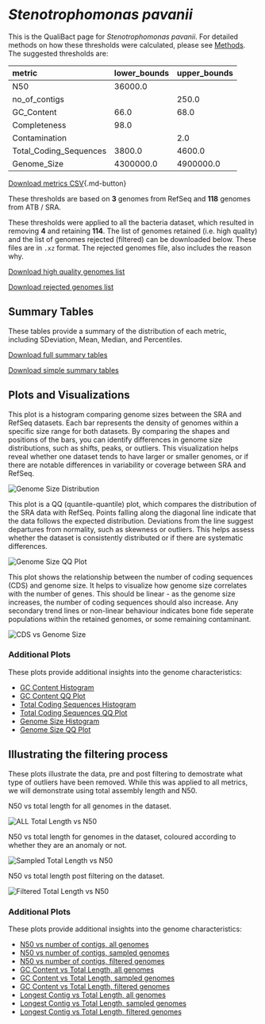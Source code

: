 # *Stenotrophomonas pavanii*

This is the QualiBact page for *Stenotrophomonas pavanii*. For detailed methods on how these thresholds were calculated, please see [Methods](../../methods.md).
The suggested thresholds are: 

| metric                 | lower_bounds   | upper_bounds   |
|:-----------------------|:---------------|:---------------|
| N50                    | 36000.0        |                |
| no_of_contigs          |                | 250.0          |
| GC_Content             | 66.0           | 68.0           |
| Completeness           | 98.0           |                |
| Contamination          |                | 2.0            |
| Total_Coding_Sequences | 3800.0         | 4600.0         |
| Genome_Size            | 4300000.0      | 4900000.0      |

[Download metrics CSV](Stenotrophomonas_pavanii_metrics.csv){.md-button}


These thresholds are based on **3** genomes from RefSeq and **118** genomes from ATB / SRA.

These thresholds were applied to all the bacteria dataset, which resulted in removing **4** and retaining **114**.
The list of genomes retained (i.e. high quality) and the list of genomes rejected (filtered) can be downloaded below. These files are in `.xz` format. The rejected genomes file, also includes the reason why.

[Download high quality genomes list](Stenotrophomonas_pavanii_high_quality_genomes.csv.xz)


[Download rejected genomes list](Stenotrophomonas_pavanii_filtered_out_genomes.csv.xz)



## Summary Tables
These tables provide a summary of the distribution of each metric, including SDeviation, Mean, Median, and Percentiles.

[Download full summary tables](summary.csv)

[Download simple summary tables](selected_summary.csv)

## Plots and Visualizations

This plot is a histogram comparing genome sizes between the SRA and RefSeq datasets. Each bar represents the density of genomes within a specific size range for both datasets. By comparing the shapes and positions of the bars, you can identify differences in genome size distributions, such as shifts, peaks, or outliers. This visualization helps reveal whether one dataset tends to have larger or smaller genomes, or if there are notable differences in variability or coverage between SRA and RefSeq.

![Genome Size Distribution](Genome_Size_refseq_histogram_kde.png)

This plot is a QQ (quantile-quantile) plot, which compares the distribution of the SRA data with RefSeq. Points falling along the diagonal line indicate that the data follows the expected distribution. Deviations from the line suggest departures from normality, such as skewness or outliers. This helps assess whether the dataset is consistently distributed or if there are systematic differences.

![Genome Size QQ Plot](Genome_Size_refseq_qqplot.png)

This plot shows the relationship between the number of coding sequences (CDS) and genome size. It helps to visualize how genome size correlates with the number of genes. This should be linear - as the genome size increases, the number of coding sequences should also increase. Any secondary trend lines or non-linear behaviour indicates bone fide seperate populations within the retained genomes, or some remaining contaminant. 

![CDS vs Genome Size](Stenotrophomonas_pavanii_CDS_vs_Genome_Size.png)

### Additional Plots

These plots provide additional insights into the genome characteristics:

- [GC Content Histogram](GC_Content_refseq_histogram_kde.png)
- [GC Content QQ Plot](GC_Content_refseq_qqplot.png)
- [Total Coding Sequences Histogram](Total_Coding_Sequences_refseq_histogram_kde.png)
- [Total Coding Sequences QQ Plot](Total_Coding_Sequences_refseq_qqplot.png)
- [Genome Size Histogram](Genome_Size_refseq_histogram_kde.png)
- [Genome Size QQ Plot](Genome_Size_refseq_qqplot.png)
## Illustrating the filtering process
These plots illustrate the data, pre and post filtering to demostrate what type of outliers have been removed. While this was applied to all metrics, we will demonstrate using total assembly length and N50.

N50 vs total length for all genomes in the dataset.

![ALL Total Length vs N50](Stenotrophomonas_pavanii_all_total_length_N50.png)

N50 vs total length for genomes in the dataset, coloured according to whether they are an anomaly or not.

![Sampled Total Length vs N50](Stenotrophomonas_pavanii_sample_total_length_N50.png)

N50 vs total length post filtering on the dataset.

![Filtered Total Length vs N50](Stenotrophomonas_pavanii_filt_total_length_N50.png)

### Additional Plots

These plots provide additional insights into the genome characteristics:

- [N50 vs number of contigs, all genomes](Stenotrophomonas_pavanii_all_N50_number.png)
- [N50 vs number of contigs, sampled genomes](Stenotrophomonas_pavanii_sample_N50_number.png)
- [N50 vs number of contigs, filtered genomes](Stenotrophomonas_pavanii_filt_N50_number.png)
- [GC Content vs Total Length, all genomes](Stenotrophomonas_pavanii_all_total_length_GC_Content.png)
- [GC Content vs Total Length, sampled genomes](Stenotrophomonas_pavanii_sample_total_length_GC_Content.png)
- [GC Content vs Total Length, filtered genomes](Stenotrophomonas_pavanii_filt_total_length_GC_Content.png)
- [Longest Contig vs Total Length, all genomes](Stenotrophomonas_pavanii_all_total_length_longest.png)
- [Longest Contig vs Total Length, sampled genomes](Stenotrophomonas_pavanii_sample_total_length_longest.png)
- [Longest Contig vs Total Length, filtered genomes](Stenotrophomonas_pavanii_filt_total_length_longest.png)
